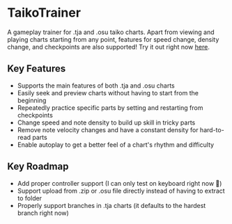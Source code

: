 # TaikoTrainer

A gameplay trainer for .tja and .osu taiko charts. Apart from viewing and playing charts starting from any point, features for speed change, density change, and checkpoints are also supported! Try it out right now [here](https://elziarr.github.io/taikotrainer/).

## Key Features

- Supports the main features of both .tja and .osu charts
- Easily seek and preview charts without having to start from the beginning
- Repeatedly practice specific parts by setting and restarting from checkpoints
- Change speed and note density to build up skill in tricky parts
- Remove note velocity changes and have a constant density for hard-to-read parts
- Enable autoplay to get a better feel of a chart's rhythm and difficulty

## Key Roadmap

- Add proper controller support (I can only test on keyboard right now 🥺)
- Support upload from .zip or .osu file directly instead of having to extract to folder
- Properly support branches in .tja charts (it defaults to the hardest branch right now)
